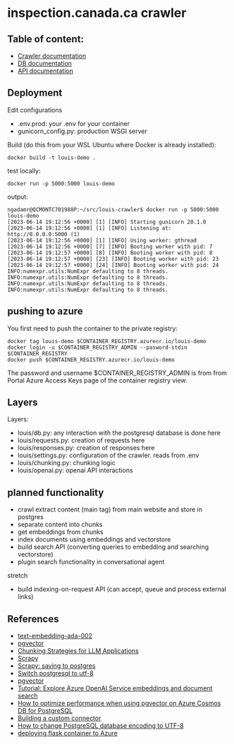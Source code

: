 # inspection.canada.ca crawler

## Table of content:


* [Crawler documentation](CRAWL.md)
* [DB documentation](DB.md)
* [API documentation](API.md)

## Deployment

Edit configurations

* .env.prod: your .env for your container
* gunicorn_config.py: production WSGI server

Build (do this from your WSL Ubuntu where Docker is already installed):

```
docker build -t louis-demo .
```

test locally:

```
docker run -p 5000:5000 louis-demo
```

output:

```
ngadamr@QCMONTC701988P:~/src/louis-crawler$ docker run -p 5000:5000 louis-demo
[2023-06-14 19:12:56 +0000] [1] [INFO] Starting gunicorn 20.1.0
[2023-06-14 19:12:56 +0000] [1] [INFO] Listening at: http://0.0.0.0:5000 (1)
[2023-06-14 19:12:56 +0000] [1] [INFO] Using worker: gthread
[2023-06-14 19:12:56 +0000] [7] [INFO] Booting worker with pid: 7
[2023-06-14 19:12:57 +0000] [8] [INFO] Booting worker with pid: 8
[2023-06-14 19:12:57 +0000] [23] [INFO] Booting worker with pid: 23
[2023-06-14 19:12:57 +0000] [24] [INFO] Booting worker with pid: 24
INFO:numexpr.utils:NumExpr defaulting to 8 threads.
INFO:numexpr.utils:NumExpr defaulting to 8 threads.
INFO:numexpr.utils:NumExpr defaulting to 8 threads.
INFO:numexpr.utils:NumExpr defaulting to 8 threads.
```

## pushing to azure

You first need to push the container to the private registry:

```
docker tag louis-demo $CONTAINER_REGISTRY.azurecr.io/louis-demo
docker login -u $CONTAINER_REGISTRY_ADMIN --pasword-stdin $CONTAINER_REGISTRY
docker push $CONTAINER_REGISTRY.azurecr.io/louis-demo
```

The password and username $CONTAINER_REGISTRY_ADMIN is from from Portal Azure Access Keys page of the container registry view.

## Layers

Layers:

* louis/db.py: any interaction with the postgresql database is done here
* louis/requests.py: creation of requests here
* louis/responses.py: creation of responses here
* louis/settings.py: configuration of the crawler. reads from .env
* louis/chunking.py: chunking logic
* louis/openai.py: openai API interactions

## planned functionality

* crawl extract content (main tag) from main website and store in postgres
* separate content into chunks
* get embeddings from chunks
* index documents using embeddings and vectorstore
* build search API (converting queries to embedding and searching vectorstore)
* plugin search functionality in conversational agent

stretch

* build indexing-on-request API (can accept, queue and process external links)


## References

* [text-embedding-ada-002](https://platform.openai.com/docs/guides/embeddings)
* [pgvector](https://github.com/pgvector/pgvector)
* [Chunking Strategies for LLM Applications](https://www.pinecone.io/learn/chunking-strategies/)
* [Scrapy](https://docs.scrapy.org/en/latest/index.html)
* [Scrapy: saving to postgres](https://scrapeops.io/python-scrapy-playbook/scrapy-save-data-postgres/)
* [Switch postgresql to utf-8](https://tutorials.technology/tutorials/How-to-change-postgresql-database-encoding-to-UTF8-from-SQL_ASCII.html?utm_content=cmp-true)
* [pgvector](https://github.com/pgvector/pgvector)
* [Tutorial: Explore Azure OpenAI Service embeddings and document search](https://learn.microsoft.com/en-us/azure/cognitive-services/openai/tutorials/embeddings)
* [How to optimize performance when using pgvector on Azure Cosmos DB for PostgreSQL](https://learn.microsoft.com/en-us/azure/cosmos-db/postgresql/howto-optimize-performance-pgvector)
* [Building a custom connector](https://docs.elastic.co/search-ui/guides/building-a-custom-connector)
* [How to change PostgreSQL database encoding to UTF-8](https://www.shubhamdipt.com/blog/how-to-change-postgresql-database-encoding-to-utf8/)
* [deploying flask container to Azure](http://blog.pamelafox.org/2022/09/deploying-containerized-flask-app-to.html)
